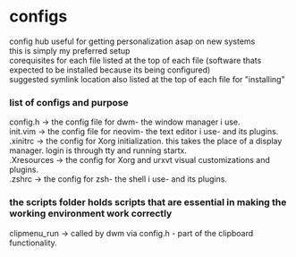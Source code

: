 # configs
config hub useful for getting personalization asap on new systems  
this is simply my preferred setup  
corequisites for each file listed at the top of each file (software thats expected to be installed because its being configured)  
suggested symlink location also listed at the top of each file for "installing"  

### list of configs and purpose
config.h -> the config file for dwm- the window manager i use.  
init.vim -> the config file for neovim- the text editor i use- and its plugins.  
.xinitrc -> the config for Xorg initialization. this takes the place of a display manager. login is through tty and running startx.  
.Xresources -> the config for Xorg and urxvt visual customizations and plugins.  
.zshrc -> the config for zsh- the shell i use- and its plugins.  

### the scripts folder holds scripts that are essential in making the working environment work correctly
clipmenu_run -> called by dwm via config.h - part of the clipboard functionality.  
